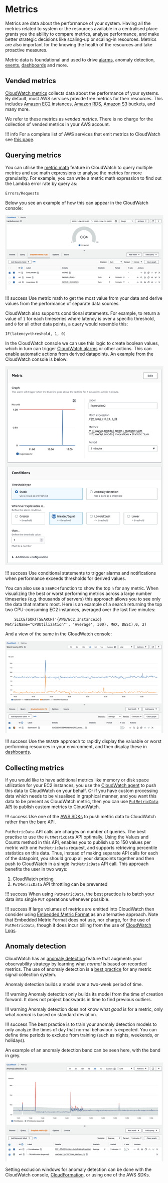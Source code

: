 # Metrics

Metrics are data about the performance of your system. Having all the metrics related to system or the resources available in a centralised place grants you the ability to compare metrics, analyse performance, and make better strategic decisions like scaling-up or scaling-in resources. Metrics are also important for the knowing the health of the resources and take proactive measures.

Metric data is foundational and used to drive [alarms](../signals/alarms/), anomaly detection, [events](../signals/events/), [dashboards](../tools/dashboards) and more.

## Vended metrics

[CloudWatch metrics](https://docs.aws.amazon.com/AmazonCloudWatch/latest/monitoring/working_with_metrics.html) collects data about the performance of your systems. By default, most AWS services provide free metrics for their resources. This includes  [Amazon EC2](https://aws.amazon.com/ec2/) instances, [Amazon RDS](https://aws.amazon.com/rds/), [Amazon S3](https://aws.amazon.com/s3/?p=pm&c=s3&z=4) buckets, and many more. 

We refer to these metrics as *vended metrics*. There is no charge for the collection of vended metrics in your AWS account.

!!! info
	For a complete list of AWS services that emit metrics to CloudWatch see [this page](https://docs.aws.amazon.com/AmazonCloudWatch/latest/monitoring/aws-services-cloudwatch-metrics.html).

## Querying metrics

You can utilise the [metric math](https://docs.aws.amazon.com/AmazonCloudWatch/latest/monitoring/using-metric-math.html) feature in CloudWatch to query multiple metrics and use math expressions to analyse the metrics for more granularity. For example, you can write a metric math expression to find out the Lambda error rate by query as:

	Errors/Requests

Below you see an example of how this can appear in the CloudWatch console:

![Metric math example](../images/metrics1.png)

!!! success
	Use metric math to get the most value from your data and derive values from the performance of separate data sources.

CloudWatch also supports conditional statements. For example, to return a value of `1` for each timeseries where latency is over a specific threshold, and `0` for all other data points, a query would resemble this:

	IF(latency>threshold, 1, 0)

In the CloudWatch console we can use this logic to create boolean values, which in turn can trigger [CloudWatch alarms](../tools/alarms) or other actions. This can enable automatic actions from derived datapoints. An example from the CloudWatch console is below:

![Alarm creation from a derived value](../images/metrics2.png)

!!! success
	Use conditional statements to trigger alarms and notifications when performance exceeds thresholds for derived values. 

You can also use a `SEARCH` function to show the top `n` for any metric. When visualizing the best or worst performing metrics across a large number timeseries (e.g. thousands of servers) this approach allows you to see only the data that matters most. Here is an example of a search returning the top two CPU-consuming EC2 instances, averaged over the last five minutes:
```
	SLICE(SORT(SEARCH('{AWS/EC2,InstanceId} MetricName="CPUUtilization"', 'Average', 300), MAX, DESC),0, 2)
```
And a view of the same in the CloudWatch console:

![Search query in CloudWatch metrics](../images/metrics3.png)

!!! success
	Use the `SEARCH` approach to rapidly display the valuable or worst performing resources in your environment, and then display these in [dashboards](../tools/dashboards).

## Collecting metrics

If you would like to have additional metrics like memory or disk space utilization for your EC2 instances, you use the [CloudWatch agent](../tools/cloudwatch_agent/) to push this data to CloudWatch on your behalf. Or if you have custom processing data which needs to be visualised in graphical manner, and you want this data to be present as CloudWatch metric, then you can use [`PutMetricData` API](https://docs.aws.amazon.com/AmazonCloudWatch/latest/APIReference/API_PutMetricData.html) to publish custom metrics to CloudWatch.

!!! success
	Use one of the [AWS SDKs](https://aws.amazon.com/developer/tools/) to push metric data to CloudWatch rather than the bare API.

`PutMetricData` API calls are charges on number of queries. The best practise to use the `PutMetricData` API optimally. Using the Values and Counts method in this API, enables you to publish up to 150 values per metric with one `PutMetricData` request, and supports retrieving percentile statistics on this data. Thus, instead of making separate API calls for each of the datapoint, you should group all your datapoints together and then push to CloudWatch in a single `PutMetricData` API call. This approach benefits the user in two ways:

1. CloudWatch pricing
1. `PutMetricData` API throttling can be prevented

!!! success
	When using `PutMetricData`, the best practice is to batch your data into single `PUT` operations whenever possible.

!!! success
	If large volumes of metrics are emitted into CloudWatch then consider using [Embedded Metric Format](https://docs.aws.amazon.com/AmazonCloudWatch/latest/monitoring/CloudWatch_Embedded_Metric_Format_Manual.html) as an alternative approach. Note that Embedded Metric Format does not use, nor charge, for the use of `PutMetricData`, though it does incur billing from the use of [CloudWatch Logs](../tools/logs/).

## Anomaly detection

CloudWatch has an [anomaly detection](https://docs.aws.amazon.com/AmazonCloudWatch/latest/monitoring/CloudWatch_Anomaly_Detection.html) feature that augments your observability strategy by learning what *normal* is based on recorded metrics. The use of anomaly detection is a [best practice](../signals/metrics/#use-anomaly-detection-algorithms) for any metric signal collection system.

Anomaly detection builds a model over a two-week period of time. 

!!! warning
	Anomaly detection only builds its model from the time of creation forward. It does not project backwards in time to find previous outliers.

!!! warning
	Anomaly detection does not know what *good* is for a metric, only what *normal* is based on standard deviation.

!!! success
	The best practice is to train your anomaly detection models to only analyze the times of day that normal behaviour is expected. You can define time periods to exclude from training (such as nights, weekends, or holidays). 

An example of an anomaly detection band can be seen here, with the band in grey.

![Anomaly detection band](../images/metrics4.png)

Setting exclusion windows for anomaly detection can be done with the CloudWatch console, [CloudFormation](https://docs.aws.amazon.com/AWSCloudFormation/latest/UserGuide/aws-properties-cloudwatch-anomalydetector-configuration.html), or using one of the AWS SDKs.
